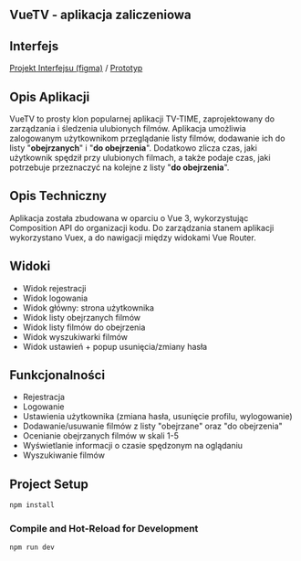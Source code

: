## VueTV - aplikacja zaliczeniowa

## Interfejs
[Projekt Interfejsu (figma)](https://www.figma.com/file/ToCZtfqYqHsnE4Ot6ljAUn/VueTV?type=design&node-id=0%3A1&mode=design&t=svhmutbHMhWSaJMN-1) / [Prototyp](https://www.figma.com/proto/ToCZtfqYqHsnE4Ot6ljAUn/VueTV?type=design&node-id=2-2&t=Pf1pyUOi2yhRJpBO-0&scaling=min-zoom&page-id=0%3A1&starting-point-node-id=2%3A2)
## Opis Aplikacji
VueTV to prosty klon popularnej aplikacji TV-TIME, zaprojektowany do zarządzania i śledzenia ulubionych filmów. Aplikacja umożliwia zalogowanym użytkownikom przeglądanie listy filmów, dodawanie ich do listy "**obejrzanych**" i "**do obejrzenia**". Dodatkowo zlicza czas, jaki użytkownik spędził przy ulubionych filmach, a także podaje czas, jaki potrzebuje przeznaczyć na kolejne z listy "**do obejrzenia**". 

## Opis Techniczny
Aplikacja została zbudowana w oparciu o Vue 3, wykorzystując Composition API do organizacji kodu. Do zarządzania stanem aplikacji wykorzystano Vuex, a do nawigacji między widokami Vue Router.

## Widoki
 * Widok rejestracji
 * Widok logowania
 * Widok główny: strona użytkownika 
 * Widok listy obejrzanych filmów
 * Widok listy filmów do obejrzenia
 * Widok wyszukiwarki filmów
 * Widok ustawień + popup usunięcia/zmiany hasła

## Funkcjonalności
 * Rejestracja
 * Logowanie
 * Ustawienia użytkownika (zmiana hasła, usunięcie profilu, wylogowanie)
 * Dodawanie/usuwanie filmów z listy "obejrzane" oraz "do obejrzenia"
 * Ocenianie obejrzanych filmów w skali 1-5
 * Wyświetlanie informacji o czasie spędzonym na oglądaniu
 * Wyszukiwanie filmów

## Project Setup

```sh
npm install
```

### Compile and Hot-Reload for Development

```sh
npm run dev
```
